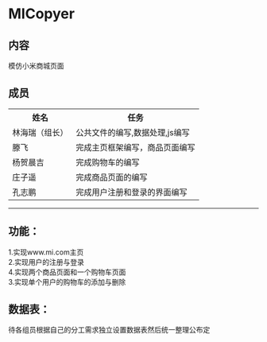 # MICopyer
## 内容
模仿小米商城页面
## 成员


<table>
    <tr>
        <th>姓名</th>
        <th>任务</th>
    </tr>
    <tr>
        <td>林海瑞（组长）</td>
        <td>公共文件的编写,数据处理,js编写</td>
    </tr>
    <tr>
        <td>滕飞</td>
        <td>完成主页框架编写，商品页面编写</td>
    </tr>
    <tr>
        <td>杨贺晨吉</td>
        <td>完成购物车的编写</td>
    </tr>
    <tr>
        <td>庄子遥</td>
        <td>完成商品页面的编写</td>
    </tr>
    <tr>
        <td>孔志鹏</td>
        <td>完成用户注册和登录的界面编写</td>
    </tr>
</table>

****
## 功能：
1.实现www.mi.com主页<br/>
2.实现用户的注册与登录<br/>
4.实现两个商品页面和一个购物车页面<br/>
3.实现单个用户的购物车的添加与删除<br/>
## 数据表：
 待各组员根据自己的分工需求独立设置数据表然后统一整理公布定
